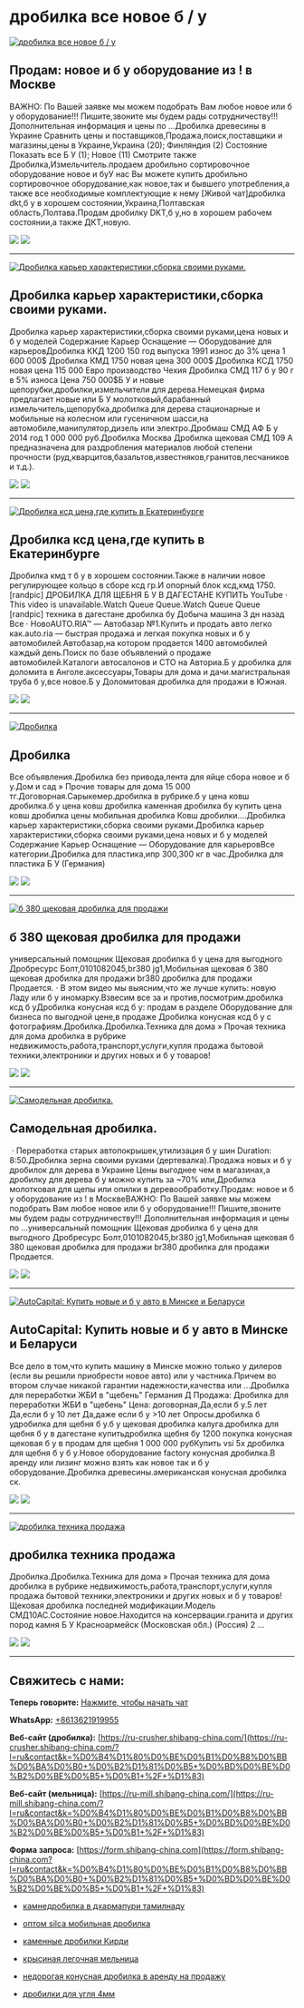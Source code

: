 # дробилка все новое б / у

<a href="https://swt.shibang-china.com/?l=ru&img&k=%D0%B4%D1%80%D0%BE%D0%B1%D0%B8%D0%BB%D0%BA%D0%B0+%D0%B2%D1%81%D0%B5+%D0%BD%D0%BE%D0%B2%D0%BE%D0%B5+%D0%B1+%2F+%D1%83" target="_blank">![дробилка все новое б / у](http://static.shibang-china.com/all-800x300/1321.jpg)</a>

## Продам: новое и б у оборудование из ! в Москве
ВАЖНО: По Вашей заявке мы можем подобрать Вам любое новое или б у оборудование!!! Пишите,звоните мы будем рады сотрудничеству!!! Дополнительная информация и цены по …Дробилка древесины в Украине Сравнить цены и поставщиков,Продажа,поиск,поставщики и магазины,цены в Украине,Украина (20); Финляндия (2) Состояние Показать все Б У (1); Новое (11) Смотрите также Дробилка,Измельчитель.продаем дробильно сортировочное оборудование новое и буУ нас Вы можете купить дробильно сортировочное оборудование,как новое,так и бывшего употребления,а также все необходимые комплектующие к нему [Живой чат]дробилка dkt,б у в хорошем состоянии,Украина,Полтавская область,Полтава.Продам дробилку DKT,б у,но в хорошем рабочем состоянии,а также ДКТ,новую.


<a href="https://whatsapp.shibangsoft.com/WhatsApp.php" target="_blank" title="WhatsApp">![](http://static.shibang-china.com/icon/whatsapp.png)</a> <a href="https://swt.shibang-china.com/?l=ru&icon&k=%D0%B4%D1%80%D0%BE%D0%B1%D0%B8%D0%BB%D0%BA%D0%B0+%D0%B2%D1%81%D0%B5+%D0%BD%D0%BE%D0%B2%D0%BE%D0%B5+%D0%B1+%2F+%D1%83" target="_blank">![](http://static.shibang-china.com/icon/chat-ru.png)</a>

---

<a href="https://swt.shibang-china.com/?l=ru&img&k=%D0%B4%D1%80%D0%BE%D0%B1%D0%B8%D0%BB%D0%BA%D0%B0+%D0%B2%D1%81%D0%B5+%D0%BD%D0%BE%D0%B2%D0%BE%D0%B5+%D0%B1+%2F+%D1%83" target="_blank">![Дробилка карьер характеристики,сборка своими руками.](http://static.shibang-china.com/all-800x300/1472.jpg)</a>

## Дробилка карьер характеристики,сборка своими руками.
Дробилка карьер характеристики,сборка своими руками,цена новых и б у моделей Содержание Карьер Оснащение — Оборудование для карьеровДробилка ККД 1200 150 год выпуска 1991 износ до 3% цена 1 600 000$ Дробилка КМД 1750 новая цена 300 000$ Дробилка КСД 1750 новая цена 115 000 Евро производство Чехия Дробилка СМД 117 б у 90 г в 5% износа Цена 750 000$Б У и новые щепорубки,дробилки,измельчители для дерева.Немецкая фирма предлагает новые или Б У молотковый,барабанный измельчитель,щепорубка,дробилка для дерева стационарные и мобильные на колесном или гусеничном шасси,на автомобиле,манипулятор,дизель или электро.Дробмаш СМД АФ Б у 2014 год 1 000 000 руб.Дробилка Москва Дробилка щековая СМД 109 А предназначена для раздробления материалов любой степени прочности (руд,кварцитов,базальтов,известняков,гранитов,песчаников и т.д.).


<a href="https://whatsapp.shibangsoft.com/WhatsApp.php" target="_blank" title="WhatsApp">![](http://static.shibang-china.com/icon/whatsapp.png)</a> <a href="https://swt.shibang-china.com/?l=ru&icon&k=%D0%B4%D1%80%D0%BE%D0%B1%D0%B8%D0%BB%D0%BA%D0%B0+%D0%B2%D1%81%D0%B5+%D0%BD%D0%BE%D0%B2%D0%BE%D0%B5+%D0%B1+%2F+%D1%83" target="_blank">![](http://static.shibang-china.com/icon/chat-ru.png)</a>

---

<a href="https://swt.shibang-china.com/?l=ru&img&k=%D0%B4%D1%80%D0%BE%D0%B1%D0%B8%D0%BB%D0%BA%D0%B0+%D0%B2%D1%81%D0%B5+%D0%BD%D0%BE%D0%B2%D0%BE%D0%B5+%D0%B1+%2F+%D1%83" target="_blank">![Дробилка ксд цена,где купить в Екатеринбурге](http://static.shibang-china.com/all-800x300/506.jpg)</a>

## Дробилка ксд цена,где купить в Екатеринбурге
Дробилка кмд т б у в хорошем состоянии.Также в наличии новое регулирующее кольцо в сборе ксд гр.И опорный блок ксд,кмд 1750.[randpic] ДРОБИЛКА ДЛЯ ЩЕБНЯ Б У В ДАГЕСТАНЕ КУПИТЬ YouTube &#183; This video is unavailable.Watch Queue Queue.Watch Queue Queue [randpic] техника в дагестане дробилка бу Добыча машина 3 дн назад Все &#183; НовоAUTO.RIA™ — Автобазар №1.Купить и продать авто легко как.auto.ria — быстрая продажа и легкая покупка новых и б у автомобилей.Автобазар,на котором продается 1400 автомобилей каждый день.Поиск по базе объявлений о продаже автомобилей.Каталоги автосалонов и СТО на Авториа.Б у дробилка для доломита в Анголе.аксессуары,Товары для дома и дачи.магистральная труба б у,все новое.Б у Доломитовая дробилка для продажи в Южная.


<a href="https://whatsapp.shibangsoft.com/WhatsApp.php" target="_blank" title="WhatsApp">![](http://static.shibang-china.com/icon/whatsapp.png)</a> <a href="https://swt.shibang-china.com/?l=ru&icon&k=%D0%B4%D1%80%D0%BE%D0%B1%D0%B8%D0%BB%D0%BA%D0%B0+%D0%B2%D1%81%D0%B5+%D0%BD%D0%BE%D0%B2%D0%BE%D0%B5+%D0%B1+%2F+%D1%83" target="_blank">![](http://static.shibang-china.com/icon/chat-ru.png)</a>

---

<a href="https://swt.shibang-china.com/?l=ru&img&k=%D0%B4%D1%80%D0%BE%D0%B1%D0%B8%D0%BB%D0%BA%D0%B0+%D0%B2%D1%81%D0%B5+%D0%BD%D0%BE%D0%B2%D0%BE%D0%B5+%D0%B1+%2F+%D1%83" target="_blank">![Дробилка](http://static.shibang-china.com/all-800x300/1429.jpg)</a>

## Дробилка
Все объявления.Дробилка без привода,лента для яйце сбора новое и б у.Дом и сад &#187; Прочие товары для дома 15 000 тг.Договорная.Сарыкемер.дробилка в рубрике.б у цена ковш дробилка.б у цена ковш дробилка каменная дробилка бу купить цена ковш дробилка цены мобильная дробилка Ковш дробилки.…Дробилка карьер характеристики,сборка своими руками.Дробилка карьер характеристики,сборка своими руками,цена новых и б у моделей Содержание Карьер Оснащение — Оборудование для карьеровВсе категории.Дробилка для пластика,ипр 300,300 кг в час.Дробилка для пластика Б У (Германия)


<a href="https://whatsapp.shibangsoft.com/WhatsApp.php" target="_blank" title="WhatsApp">![](http://static.shibang-china.com/icon/whatsapp.png)</a> <a href="https://swt.shibang-china.com/?l=ru&icon&k=%D0%B4%D1%80%D0%BE%D0%B1%D0%B8%D0%BB%D0%BA%D0%B0+%D0%B2%D1%81%D0%B5+%D0%BD%D0%BE%D0%B2%D0%BE%D0%B5+%D0%B1+%2F+%D1%83" target="_blank">![](http://static.shibang-china.com/icon/chat-ru.png)</a>

---

<a href="https://swt.shibang-china.com/?l=ru&img&k=%D0%B4%D1%80%D0%BE%D0%B1%D0%B8%D0%BB%D0%BA%D0%B0+%D0%B2%D1%81%D0%B5+%D0%BD%D0%BE%D0%B2%D0%BE%D0%B5+%D0%B1+%2F+%D1%83" target="_blank">![б 380 щековая дробилка для продажи](http://static.shibang-china.com/all-800x300/1259.jpg)</a>

## б 380 щековая дробилка для продажи
универсальный помощник Щековая дробилка б у цена для выгодного Дробресурс Болт,0101082045,br380 jg1,Мобильная щековая б 380 щековая дробилка для продажи br380 дробилка для продажи Продается.&nbsp;&#0183;&#32;В этом видео мы выясним,что же лучше купить: новую Ладу или б у иномарку.Взвесим все за и против,посмотрим.дробилка ксд б уДробилка конусная ксд б у: продам в разделе Оборудование для бизнеса по выгодной цене,в продаже Дробилка конусная ксд б у с фотографиям.Дробилка.Дробилка.Техника для дома &#187; Прочая техника для дома дробилка в рубрике недвижимость,работа,транспорт,услуги,купля продажа бытовой техники,электроники и других новых и б у товаров!


<a href="https://whatsapp.shibangsoft.com/WhatsApp.php" target="_blank" title="WhatsApp">![](http://static.shibang-china.com/icon/whatsapp.png)</a> <a href="https://swt.shibang-china.com/?l=ru&icon&k=%D0%B4%D1%80%D0%BE%D0%B1%D0%B8%D0%BB%D0%BA%D0%B0+%D0%B2%D1%81%D0%B5+%D0%BD%D0%BE%D0%B2%D0%BE%D0%B5+%D0%B1+%2F+%D1%83" target="_blank">![](http://static.shibang-china.com/icon/chat-ru.png)</a>

---

<a href="https://swt.shibang-china.com/?l=ru&img&k=%D0%B4%D1%80%D0%BE%D0%B1%D0%B8%D0%BB%D0%BA%D0%B0+%D0%B2%D1%81%D0%B5+%D0%BD%D0%BE%D0%B2%D0%BE%D0%B5+%D0%B1+%2F+%D1%83" target="_blank">![Самодельная дробилка.](http://static.shibang-china.com/all-800x300/1009.jpg)</a>

## Самодельная дробилка.
&nbsp;&#0183;&#32;Переработка старых автопокрышек,утилизация б у шин Duration: 8:50.Дробилка зерна своими руками (дертевалка).Продажа новых и б у дробилок для дерева в Украине Цены выгоднее чем в магазинах,а дробилку для дерева б у можно купить за ~70% или,Дробилка молотковая для щепы или опилки в деревообработку.Продам: новое и б у оборудование из ! в МосквеВАЖНО: По Вашей заявке мы можем подобрать Вам любое новое или б у оборудование!!! Пишите,звоните мы будем рады сотрудничеству!!! Дополнительная информация и цены по …универсальный помощник Щековая дробилка б у цена для выгодного Дробресурс Болт,0101082045,br380 jg1,Мобильная щековая б 380 щековая дробилка для продажи br380 дробилка для продажи Продается.


<a href="https://whatsapp.shibangsoft.com/WhatsApp.php" target="_blank" title="WhatsApp">![](http://static.shibang-china.com/icon/whatsapp.png)</a> <a href="https://swt.shibang-china.com/?l=ru&icon&k=%D0%B4%D1%80%D0%BE%D0%B1%D0%B8%D0%BB%D0%BA%D0%B0+%D0%B2%D1%81%D0%B5+%D0%BD%D0%BE%D0%B2%D0%BE%D0%B5+%D0%B1+%2F+%D1%83" target="_blank">![](http://static.shibang-china.com/icon/chat-ru.png)</a>

---

<a href="https://swt.shibang-china.com/?l=ru&img&k=%D0%B4%D1%80%D0%BE%D0%B1%D0%B8%D0%BB%D0%BA%D0%B0+%D0%B2%D1%81%D0%B5+%D0%BD%D0%BE%D0%B2%D0%BE%D0%B5+%D0%B1+%2F+%D1%83" target="_blank">![AutoCapital: Купить новые и б у авто в Минске и Беларуси](http://static.shibang-china.com/all-800x300/52.jpg)</a>

## AutoCapital: Купить новые и б у авто в Минске и Беларуси
Все дело в том,что купить машину в Минске можно только у дилеров (если вы решили приобрести новое авто) или у частника.Причем во втором случае никакой гарантии надежности,качества или …Дробилка для переработки ЖБИ в &quot;щебень&quot; Германия Д Продажа: Дробилка для переработки ЖБИ в &quot;щебень&quot; Цена: договорная,Да,если б у.5 лет Да,если б у 10 лет Да,даже если б у &gt;10 лет Опросы.дробилка б удробилка для щебня б у.б у щековая дробилка калуга.дробилка для щебня б у в дагестане купитьдробилка щебня бу 1200 покупка конусная щековая б у в продам для щебня 1 000 000 рубКупить vsi 5x дробилка для щебня б у б у.Новое оборудование factory конусная дробилка.В аренду или лизинг можно взять как новое так и б у оборудование.Дробилка древесины.американская конусная дробилка ск.


<a href="https://whatsapp.shibangsoft.com/WhatsApp.php" target="_blank" title="WhatsApp">![](http://static.shibang-china.com/icon/whatsapp.png)</a> <a href="https://swt.shibang-china.com/?l=ru&icon&k=%D0%B4%D1%80%D0%BE%D0%B1%D0%B8%D0%BB%D0%BA%D0%B0+%D0%B2%D1%81%D0%B5+%D0%BD%D0%BE%D0%B2%D0%BE%D0%B5+%D0%B1+%2F+%D1%83" target="_blank">![](http://static.shibang-china.com/icon/chat-ru.png)</a>

---

<a href="https://swt.shibang-china.com/?l=ru&img&k=%D0%B4%D1%80%D0%BE%D0%B1%D0%B8%D0%BB%D0%BA%D0%B0+%D0%B2%D1%81%D0%B5+%D0%BD%D0%BE%D0%B2%D0%BE%D0%B5+%D0%B1+%2F+%D1%83" target="_blank">![дробилка техника продажа](http://static.shibang-china.com/all-800x300/717.jpg)</a>

## дробилка техника продажа
Дробилка.Дробилка.Техника для дома &#187; Прочая техника для дома дробилка в рубрике недвижимость,работа,транспорт,услуги,купля продажа бытовой техники,электроники и других новых и б у товаров!Щековая дробилка последней модификации.Модель СМД10АС.Состояние новое.Находится на консервации.гранита и других пород камня Б У Красноармейск (Московская обл.) (Россия) 2 …

<a href="https://whatsapp.shibangsoft.com/WhatsApp.php" target="_blank" title="WhatsApp">![](http://static.shibang-china.com/icon/whatsapp.png)</a> <a href="https://swt.shibang-china.com/?l=ru&icon&k=%D0%B4%D1%80%D0%BE%D0%B1%D0%B8%D0%BB%D0%BA%D0%B0+%D0%B2%D1%81%D0%B5+%D0%BD%D0%BE%D0%B2%D0%BE%D0%B5+%D0%B1+%2F+%D1%83" target="_blank">![](http://static.shibang-china.com/icon/chat-ru.png)</a>

---
## Свяжитесь с нами:

**Теперь говорите:** [Нажмите, чтобы начать чат](https://swt.shibang-china.com?l=ru&contact&k=%D0%B4%D1%80%D0%BE%D0%B1%D0%B8%D0%BB%D0%BA%D0%B0+%D0%B2%D1%81%D0%B5+%D0%BD%D0%BE%D0%B2%D0%BE%D0%B5+%D0%B1+%2F+%D1%83)

**WhatsApp:**  [+8613621919955](https://whatsapp.shibangsoft.com/WhatsApp.php)

**Веб-сайт (дробилка):** [https://ru-crusher.shibang-china.com/](https://ru-crusher.shibang-china.com/?l=ru&contact&k=%D0%B4%D1%80%D0%BE%D0%B1%D0%B8%D0%BB%D0%BA%D0%B0+%D0%B2%D1%81%D0%B5+%D0%BD%D0%BE%D0%B2%D0%BE%D0%B5+%D0%B1+%2F+%D1%83)

**Веб-сайт (мельница):** [https://ru-mill.shibang-china.com/](https://ru-mill.shibang-china.com/?l=ru&contact&k=%D0%B4%D1%80%D0%BE%D0%B1%D0%B8%D0%BB%D0%BA%D0%B0+%D0%B2%D1%81%D0%B5+%D0%BD%D0%BE%D0%B2%D0%BE%D0%B5+%D0%B1+%2F+%D1%83)

**Форма запроса:** [https://form.shibang-china.com](https://form.shibang-china.com?l=ru&contact&k=%D0%B4%D1%80%D0%BE%D0%B1%D0%B8%D0%BB%D0%BA%D0%B0+%D0%B2%D1%81%D0%B5+%D0%BD%D0%BE%D0%B2%D0%BE%D0%B5+%D0%B1+%2F+%D1%83)

* [камнедробилка в дхармапури тамилнаду](../125/%D0%BA%D0%B0%D0%BC%D0%BD%D0%B5%D0%B4%D1%80%D0%BE%D0%B1%D0%B8%D0%BB%D0%BA%D0%B0%20%D0%B2%20%D0%B4%D1%85%D0%B0%D1%80%D0%BC%D0%B0%D0%BF%D1%83%D1%80%D0%B8%20%D1%82%D0%B0%D0%BC%D0%B8%D0%BB%D0%BD%D0%B0%D0%B4%D1%83.md)

* [оптом silca мобильная дробилка](../123/%D0%BE%D0%BF%D1%82%D0%BE%D0%BC%20silca%20%D0%BC%D0%BE%D0%B1%D0%B8%D0%BB%D1%8C%D0%BD%D0%B0%D1%8F%20%D0%B4%D1%80%D0%BE%D0%B1%D0%B8%D0%BB%D0%BA%D0%B0.md)

* [каменные дробилки Кирди](../125/%D0%BA%D0%B0%D0%BC%D0%B5%D0%BD%D0%BD%D1%8B%D0%B5%20%D0%B4%D1%80%D0%BE%D0%B1%D0%B8%D0%BB%D0%BA%D0%B8%20%D0%9A%D0%B8%D1%80%D0%B4%D0%B8.md)

* [крысиная легочная мельница](../124/%D0%BA%D1%80%D1%8B%D1%81%D0%B8%D0%BD%D0%B0%D1%8F%20%D0%BB%D0%B5%D0%B3%D0%BE%D1%87%D0%BD%D0%B0%D1%8F%20%D0%BC%D0%B5%D0%BB%D1%8C%D0%BD%D0%B8%D1%86%D0%B0.md)

* [недорогая конусная дробилка в аренду на продажу](../125/%D0%BD%D0%B5%D0%B4%D0%BE%D1%80%D0%BE%D0%B3%D0%B0%D1%8F%20%D0%BA%D0%BE%D0%BD%D1%83%D1%81%D0%BD%D0%B0%D1%8F%20%D0%B4%D1%80%D0%BE%D0%B1%D0%B8%D0%BB%D0%BA%D0%B0%20%D0%B2%20%D0%B0%D1%80%D0%B5%D0%BD%D0%B4%D1%83%20%D0%BD%D0%B0%20%D0%BF%D1%80%D0%BE%D0%B4%D0%B0%D0%B6%D1%83.md)

* [дробилки для угля 4мм](../121/%D0%B4%D1%80%D0%BE%D0%B1%D0%B8%D0%BB%D0%BA%D0%B8%20%D0%B4%D0%BB%D1%8F%20%D1%83%D0%B3%D0%BB%D1%8F%204%D0%BC%D0%BC.md)